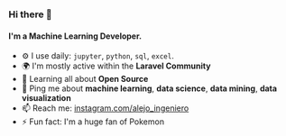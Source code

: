 ### Hi there 👋

#### I'm a Machine Learning Developer.

- ⚙️ I use daily: `jupyter`, `python`, `sql`, `excel`.
- 🌍 I'm mostly active within the **Laravel Community**
- 🌱 Learning all about **Open Source**
- 💬 Ping me about **machine learning**, **data science**, **data mining**, **data visualization**
- 📫 Reach me: [instagram.com/alejo_ingeniero](https://www.instagram.com/alejo_ingeniero/)
- ⚡️ Fun fact: I'm a huge fan of Pokemon
